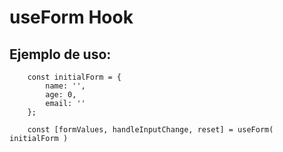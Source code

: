 # useForm Hook

## Ejemplo de uso:

```
    const initialForm = {
        name: '',
        age: 0,
        email: ''
    };

    const [formValues, handleInputChange, reset] = useForm( initialForm )

```
